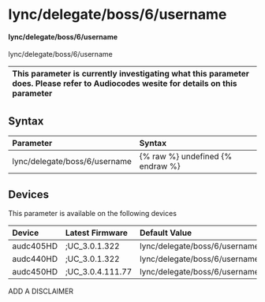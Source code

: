﻿---
description: lync/delegate/boss/6/username
search: false
---

# lync/delegate/boss/6/username

#### lync/delegate/boss/6/username

lync/delegate/boss/6/username


| This parameter is currently investigating what this parameter does. Please refer to Audiocodes wesite for details on this parameter | 
| :--- |

## Syntax
| Parameter | Syntax |
| :--- | :--- |
|lync/delegate/boss/6/username | {% raw %} undefined {% endraw %}|

## Devices
This parameter is available on the following devices

| Device | Latest Firmware | Default Value |
|:---|:---|:---|
| audc405HD | ;UC_3.0.1.322 | lync/delegate/boss/6/username= 
| audc440HD | ;UC_3.0.1.322 | lync/delegate/boss/6/username= 
| audc450HD | ;UC_3.0.4.111.77 | lync/delegate/boss/6/username= 

ADD A DISCLAIMER
